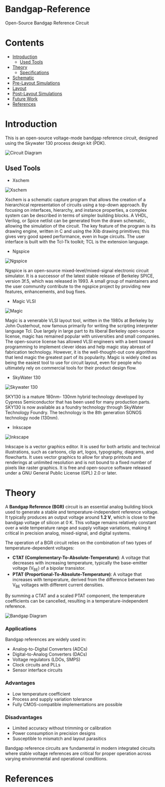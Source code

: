 # Bandgap-Reference
Open-Source Bandgap Reference Circuit

# Contents
- [Introduction](#Introduction)
  - [Used Tools](#Used-Tools)
- [Theory](#Theory)
  - [Specifications](#Specifications)
- [Schematic](#Schematic)
- [Pre-Layout Simulations](#Pre-Layout-Simulations)
- [Layout](#Layout)
- [Post-Layout Simulations](#Post-Layout-Simulations)
- [Future Work](#Future-Work)
- [References](#References)

# Introduction
This is an open-source voltage-mode bandgap reference circuit, designed using the Skywater 130 process design kit (PDK). 

![Circuit Diagram](https://github.com/CircuitCraftsman/Bandgap-Reference/blob/main/Images/Bandgap.png)
## Used Tools

- Xschem

![Xschem](https://github.com/CircuitCraftsman/Bandgap-Reference/blob/main/Images/Xschem.png)

Xschem is a schematic capture program that allows the creation of a hierarchical representation of circuits using a top-down approach. By focusing on interfaces, hierarchy, and instance properties, a complex system can be described in terms of simpler building blocks. A VHDL, Verilog, or Spice netlist can be generated from the drawn schematic, allowing the simulation of the circuit. The key feature of the program is its drawing engine, written in C and using the Xlib drawing primitives; this gives very good speed performance, even in huge circuits. The user interface is built with the Tcl-Tk toolkit; TCL is the extension language.



- Ngspice

![Ngspice](https://github.com/CircuitCraftsman/Bandgap-Reference/blob/main/Images/Ngspice_logo.jpg)

Ngspice is an open-source mixed-level/mixed-signal electronic circuit simulator. It is a successor of the latest stable release of Berkeley SPICE, version 3f.5, which was released in 1993. A small group of maintainers and the user community contribute to the ngspice project by providing new features, enhancements, and bug fixes.



- Magic VLSI

![Magic](https://github.com/CircuitCraftsman/Bandgap-Reference/blob/main/Images/Magic.png)

Magic is a venerable VLSI layout tool, written in the 1980s at Berkeley by John Ousterhout, now famous primarily for writing the scripting interpreter language Tcl. Due largely in large part to its liberal Berkeley open-source license, magic has remained popular with universities and small companies. The open-source license has allowed VLSI engineers with a bent toward programming to implement clever ideas and help magic stay abreast of fabrication technology. However, it is the well-thought-out core algorithms that lend magic the greatest part of its popularity. Magic is widely cited as being the easiest tool to use for circuit layout, even for people who ultimately rely on commercial tools for their product design flow.



- SkyWater 130

![Skywater 130](https://github.com/CircuitCraftsman/Bandgap-Reference/blob/main/Images/Skywater%20130.png)

SKY130 is a mature 180nm- 130nm hybrid technology developed by Cypress Semiconductor that has been used for many production parts. SKY130 is now available as a foundry technology through SkyWater Technology Foundry. The technology is the 8th generation SONOS technology node (130nm).


- Inkscape

![Inkscape](https://github.com/CircuitCraftsman/Bandgap-Reference/blob/main/Images/Inkscape.webp)

Inkscape is a vector graphics editor. It is used for both artistic and technical illustrations, such as cartoons, clip art, logos, typography, diagrams, and flowcharts. It uses vector graphics to allow for sharp printouts and renderings at unlimited resolution and is not bound to a fixed number of pixels like raster graphics. It is free and open-source software released under a GNU General Public License (GPL) 2.0 or later.

# Theory

A **Bandgap Reference (BGR)** circuit is an essential analog building block used to generate a stable and temperature-independent reference voltage. It typically produces an output voltage around **1.2 V**, which is close to the bandgap voltage of silicon at 0 K. This voltage remains relatively constant over a wide temperature range and supply voltage variations, making it critical in precision analog, mixed-signal, and digital systems.

The operation of a BGR circuit relies on the combination of two types of temperature-dependent voltages:

- **CTAT (Complementary-To-Absolute-Temperature)**: A voltage that decreases with increasing temperature, typically the base-emitter voltage (V<sub>BE</sub>) of a bipolar transistor.
- **PTAT (Proportional-To-Absolute-Temperature)**: A voltage that increases with temperature, derived from the difference between two V<sub>BE</sub> voltages with different current densities.

By summing a CTAT and a scaled PTAT component, the temperature coefficients can be cancelled, resulting in a temperature-independent reference.

![Bandgap Diagram](https://github.com/CircuitCraftsman/Bandgap-Reference/blob/main/Images/Bandgap%20Diagram.png)

### Applications

Bandgap references are widely used in:

- Analog-to-Digital Converters (ADCs)
- Digital-to-Analog Converters (DACs)
- Voltage regulators (LDOs, SMPS)
- Clock circuits and PLLs
- Sensor interface circuits

### Advantages

- Low temperature coefficient
- Process and supply variation tolerance
- Fully CMOS-compatible implementations are possible

### Disadvantages

- Limited accuracy without trimming or calibration
- Power consumption in precision designs
- Susceptible to mismatch and layout parasitics

Bandgap reference circuits are fundamental in modern integrated circuits where stable voltage references are critical for proper operation across varying environmental and operational conditions.

# References

